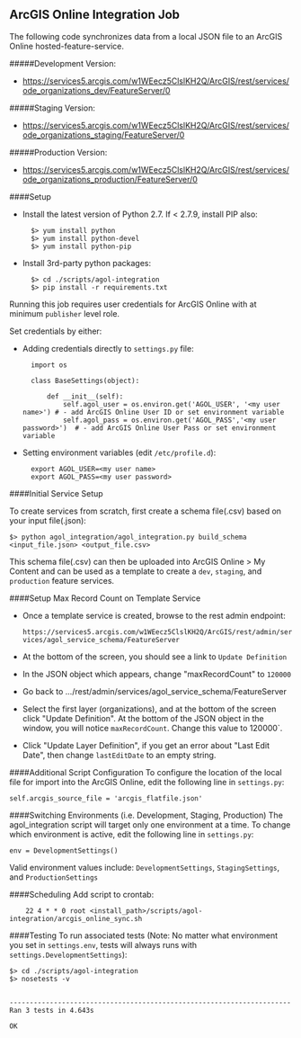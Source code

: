 ## ArcGIS Online Integration Job

The following code synchronizes data from a local JSON file to an ArcGIS Online hosted-feature-service.

#####Development Version:
- https://services5.arcgis.com/w1WEecz5ClslKH2Q/ArcGIS/rest/services/ode_organizations_dev/FeatureServer/0

#####Staging Version:
- https://services5.arcgis.com/w1WEecz5ClslKH2Q/ArcGIS/rest/services/ode_organizations_staging/FeatureServer/0

#####Production Version:
- https://services5.arcgis.com/w1WEecz5ClslKH2Q/ArcGIS/rest/services/ode_organizations_production/FeatureServer/0

####Setup

- Install the latest version of Python 2.7.  If < 2.7.9, install PIP also:

        $> yum install python
        $> yum install python-devel
        $> yum install python-pip

- Install 3rd-party python packages:

        $> cd ./scripts/agol-integration
        $> pip install -r requirements.txt


Running this job requires user credentials for ArcGIS Online with at minimum `publisher` level role. 

Set credentials by either:

- Adding credentials directly to `settings.py` file:

        import os

        class BaseSettings(object):

            def __init__(self):
                self.agol_user = os.environ.get('AGOL_USER', '<my user name>') # - add ArcGIS Online User ID or set environment variable
                self.agol_pass = os.environ.get('AGOL_PASS','<my user password>')  # - add ArcGIS Online User Pass or set environment variable

- Setting environment variables (edit `/etc/profile.d`):

        export AGOL_USER=<my user name>
        export AGOL_PASS=<my user password>

####Initial Service Setup

To create services from scratch, first create a schema file(.csv) based on your input file(.json):

    $> python agol_integration/agol_integration.py build_schema <input_file.json> <output_file.csv>

This schema file(.csv) can then be uploaded into ArcGIS Online > My Content and can be used as a template to create a `dev`, `staging`, and `production` feature services.

####Setup Max Record Count on Template Service

- Once a template service is created, browse to the rest admin endpoint:

    `https://services5.arcgis.com/w1WEecz5ClslKH2Q/ArcGIS/rest/admin/services/agol_service_schema/FeatureServer`

- At the bottom of the screen, you should see a link to `Update Definition`

- In the JSON object which appears, change "maxRecordCount" to `120000`

- Go back to .../rest/admin/services/agol_service_schema/FeatureServer

- Select the first layer (organizations), and at the bottom of the screen click "Update Definition". At the bottom of the JSON object in the window, you will notice `maxRecordCount`. Change this value to 120000`.

- Click "Update Layer Definition", if you get an error about "Last Edit Date", then change `lastEditDate` to an empty string.


####Additional Script Configuration
To configure the location of the local file for import into the ArcGIS Online, edit the following line in `settings.py`:

    self.arcgis_source_file = 'arcgis_flatfile.json'

####Switching Environments (i.e. Development, Staging, Production)
The agol_integration script will target only one environment at a time.  To change which environment is active, edit the following line in `settings.py`:

    env = DevelopmentSettings()

Valid environment values include: `DevelopmentSettings`, `StagingSettings`, and `ProductionSettings`

####Scheduling
Add script to crontab:

        22 4 * * 0 root <install_path>/scripts/agol-integration/arcgis_online_sync.sh

####Testing
To run associated tests (Note: No matter what environment you set in `settings.env`, tests will always runs with `settings.DevelopmentSettings`):

    $> cd ./scripts/agol-integration
    $> nosetests -v


    ----------------------------------------------------------------------
    Ran 3 tests in 4.643s

    OK


